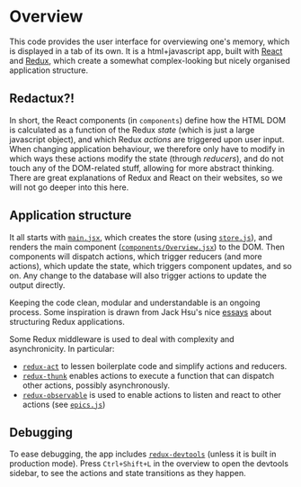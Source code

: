# Overview

This code provides the user interface for overviewing one's memory, which is
displayed in a tab of its own. It is a html+javascript app, built with
[React](https://facebook.github.io/react/) and [Redux](http://redux.js.org/),
which create a somewhat complex-looking but nicely organised application
structure.


## Redactux?!

In short, the React components (in `components`) define how the HTML DOM is
calculated as a function of the Redux *state* (which is just a large javascript
object), and which Redux *actions* are triggered upon user input. When changing
application behaviour, we therefore only have to modify in which ways these
actions modify the state (through *reducers*), and do not touch any of the
DOM-related stuff, allowing for more abstract thinking. There are great
explanations of Redux and React on their websites, so we will not go deeper
into this here.


## Application structure

It all starts with [`main.jsx`](main.jsx), which creates the store (using
[`store.js`](store.js)), and renders the main component
([`components/Overview.jsx`](components/Overview.jsx)) to the DOM. Then
components will dispatch actions, which trigger reducers (and more actions),
which update the state, which triggers component updates, and so on. Any change
to the database will also trigger actions to update the output directly.

Keeping the code clean, modular and understandable is an ongoing process. Some
inspiration is drawn from Jack Hsu's nice
[essays](https://jaysoo.ca/2016/02/28/organizing-redux-application/) about
structuring Redux applications.

Some Redux middleware is used to deal with complexity and asynchronicity. In
particular:

- [`redux-act`](https://github.com/pauldijou/redux-act) to lessen boilerplate
  code and simplify actions and reducers.
- [`redux-thunk`](https://github.com/gaearon/redux-thunk) enables actions to
  execute a function that can dispatch other actions, possibly
  asynchronously.
- [`redux-observable`](https://redux-observable.js.org) is used to enable
  actions to listen and react to other actions (see [`epics.js`](epics.js))


## Debugging

To ease debugging, the app includes
[`redux-devtools`](https://github.com/gaearon/redux-devtools) (unless it is
built in production mode). Press `Ctrl+Shift+L` in the overview to open the
devtools sidebar, to see the actions and state transitions as they happen.
